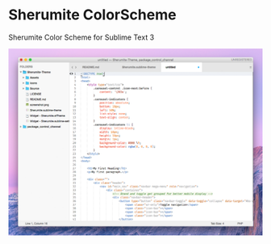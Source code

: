 # Sherumite ColorScheme
Sherumite Color Scheme for Sublime Text 3

![Screenshot](https://raw.githubusercontent.com/gsheru/Sherumite-Theme/master/Assets/screenshot.png)
